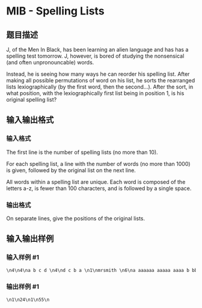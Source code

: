 # MIB - Spelling Lists

## 题目描述

J, of the Men In Black, has been learning an alien language and has has a spelling test tomorrow. J, however, is bored of studying the nonsensical (and often unpronouncable) words.

Instead, he is seeing how many ways he can reorder his spelling list. After making all possible permutations of word on his list, he sorts the rearranged lists lexiographically (by the first word, then the second...). After the sort, in what position, with the lexiographically first list being in position 1, is his original spelling list?

## 输入输出格式

### 输入格式

The first line is the number of spelling lists (no more than 10).

For each spelling list, a line with the number of words (no more than 1000) is given, followed by the original list on the next line.

All words within a spelling list are unique. Each word is composed of the letters a-z, is fewer than 100 characters, and is followed by a single space.

### 输出格式

On separate lines, give the positions of the original lists.

## 输入输出样例

### 输入样例 #1

```cpp
\n4\n4\na b c d \n4\nd c b a \n1\nmrsmith \n6\na aaaaaa aaaaa aaaa b bb \n\n
```


### 输出样例 #1

```cpp
\n1\n24\n1\n55\n
```


